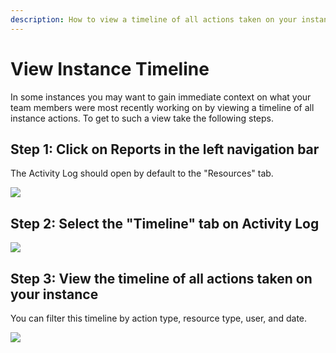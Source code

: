 ```yaml
---
description: How to view a timeline of all actions taken on your instance
---
```


# View Instance Timeline

In some instances you may want to gain immediate context on what your team members were most recently working on by viewing a timeline of all instance actions. To get to such a view take the following steps. &#x20;

## Step 1: Click on Reports in the left navigation bar

The Activity Log should open by default to the "Resources" tab.

![](https://t20654803.p.clickup-attachments.com/t20654803/414b5728-797c-4c5f-9b2d-f6472b68b041/Screen%20Shot%202022-08-07%20at%2012.33.39%20PM.png)

## Step 2: Select the "Timeline" tab on Activity Log

![](https://t20654803.p.clickup-attachments.com/t20654803/4f7520da-7084-4123-9ca8-fadabdf35bea/Screen%20Shot%202022-08-07%20at%204.55.39%20PM.png)

## Step 3: View the timeline of all actions taken on your instance

You can filter this timeline by action type, resource type, user, and date.

![](https://t20654803.p.clickup-attachments.com/t20654803/32149d1d-92c6-4d95-884d-4e3ca3f21a82/Screen%20Shot%202022-08-07%20at%204.56.32%20PM.png)
